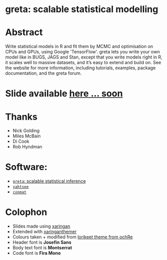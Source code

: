 # greta: scalable statistical modelling

# Abstract

Write statistical models in R and fit them by MCMC and optimisation on CPUs and GPUs, using Google 'TensorFlow'. greta lets you write your own model like in BUGS, JAGS and Stan, except that you write models right in R, it scales well to massive datasets, and it’s easy to extend and build on. See the website for more information, including tutorials, examples, package documentation, and the greta forum.

# Slide available [here ... soon]()

# Thanks

- Nick Golding
- Miles McBain
- Di Cook
- Rob Hyndman

# Software:

- [`greta`: scalable statistical inference](https://greta-stats.org/)
- [`yahtsee`](https://github.com/njtierney/yahtsee)
- [`conmat`](https://github.com/njtierney/conmat)


# Colophon

  - Slides made using [xaringan](https://github.com/yihui/xaringan)
  - Extended with
    [xaringanthemer](https://github.com/gadenbuie/xaringanthemer)
  - Colours taken + modified from [lorikeet theme from
    ochRe](https://github.com/ropenscilabs/ochRe)
  - Header font is **Josefin Sans**
  - Body text font is **Montserrat**
  - Code font is **Fira Mono**

